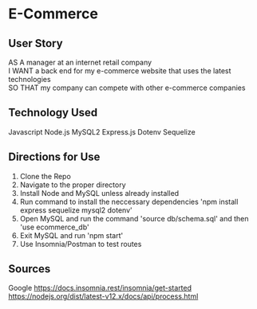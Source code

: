 # E-Commerce

## User Story

AS A manager at an internet retail company  
I WANT a back end for my e-commerce website that uses the latest technologies  
SO THAT my company can compete with other e-commerce companies  

## Technology Used 

Javascript
Node.js
MySQL2
Express.js
Dotenv
Sequelize

## Directions for Use

1. Clone the Repo
2. Navigate to the proper directory
3. Install Node and MySQL unless already installed
4. Run command to install the neccessary dependencies 'npm install express sequelize mysql2 dotenv'
5. Open MySQL and run the command 'source db/schema.sql' and then 'use ecommerce_db'
6. Exit MySQL and run 'npm start'
7. Use Insomnia/Postman to test routes

## Sources

Google
https://docs.insomnia.rest/insomnia/get-started
https://nodejs.org/dist/latest-v12.x/docs/api/process.html